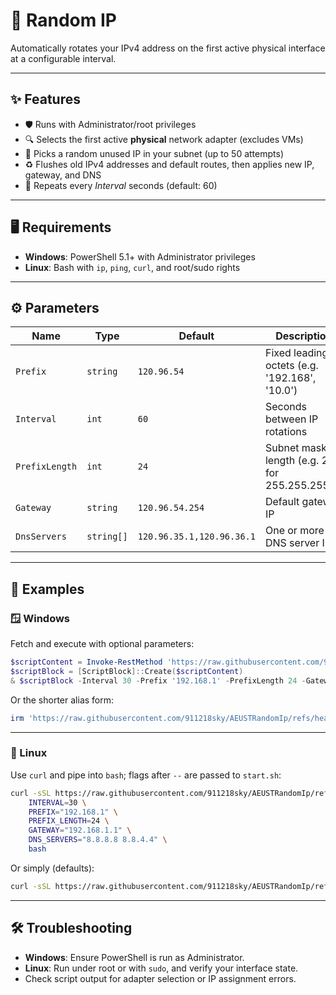 # 🚀 Random IP

Automatically rotates your IPv4 address on the first active physical interface at a configurable interval.

---

## ✨ Features

- 🛡️ Runs with Administrator/root privileges  
- 🔍 Selects the first active **physical** network adapter (excludes VMs)  
- 🎲 Picks a random unused IP in your subnet (up to 50 attempts)  
- ♻️ Flushes old IPv4 addresses and default routes, then applies new IP, gateway, and DNS  
- 🔄 Repeats every _Interval_ seconds (default: 60)

---

## 🖥️ Requirements

- **Windows**: PowerShell 5.1+ with Administrator privileges  
- **Linux**: Bash with `ip`, `ping`, `curl`, and root/sudo rights

---

## ⚙️ Parameters

| Name           | Type        | Default                         | Description                                    |
| -------------- | ----------- | ------------------------------- | ---------------------------------------------- |
| `Prefix`       | `string`    | `120.96.54`                     | Fixed leading octets (e.g. '192.168', '10.0') |
| `Interval`     | `int`       | `60`                            | Seconds between IP rotations                   |
| `PrefixLength` | `int`       | `24`                            | Subnet mask length (e.g. 24 for 255.255.255.0) |
| `Gateway`      | `string`    | `120.96.54.254`                 | Default gateway IP                             |
| `DnsServers`   | `string[]`  | `120.96.35.1,120.96.36.1`       | One or more DNS server IPs                     |

---

## 📝 Examples

### 🪟 Windows

Fetch and execute with optional parameters:

```powershell
$scriptContent = Invoke-RestMethod 'https://raw.githubusercontent.com/911218sky/AEUSTRandomIp/refs/heads/main/start.ps1'
$scriptBlock = [ScriptBlock]::Create($scriptContent)
& $scriptBlock -Interval 30 -Prefix '192.168.1' -PrefixLength 24 -Gateway '192.168.1.1' -DnsServers '8.8.8.8','8.8.4.4'
```

Or the shorter alias form:

```powershell
irm 'https://raw.githubusercontent.com/911218sky/AEUSTRandomIp/refs/heads/main/start.ps1' | iex
```

---

### 🐧 Linux

Use `curl` and pipe into `bash`; flags after `--` are passed to `start.sh`:

```bash
curl -sSL https://raw.githubusercontent.com/911218sky/AEUSTRandomIp/refs/heads/main/start.sh | \
    INTERVAL=30 \
    PREFIX="192.168.1" \
    PREFIX_LENGTH=24 \
    GATEWAY="192.168.1.1" \
    DNS_SERVERS="8.8.8.8 8.8.4.4" \
    bash
```

Or simply (defaults):

```bash
curl -sSL https://raw.githubusercontent.com/911218sky/AEUSTRandomIp/refs/heads/main/start.sh | sudo bash
```

---

## 🛠️ Troubleshooting

- **Windows**: Ensure PowerShell is run as Administrator.  
- **Linux**: Run under root or with `sudo`, and verify your interface state.  
- Check script output for adapter selection or IP assignment errors.
